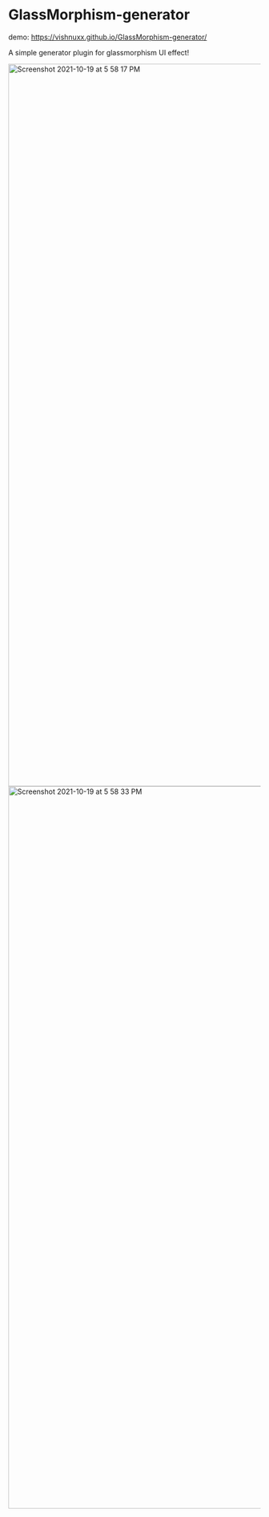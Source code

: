 # GlassMorphism-generator
demo: https://vishnuxx.github.io/GlassMorphism-generator/

A simple generator plugin for glassmorphism UI effect!

<img width="1440" alt="Screenshot 2021-10-19 at 5 58 17 PM" src="https://user-images.githubusercontent.com/74808440/137909825-86ae7868-867f-49fc-9e40-105253c6a69d.png">
<img width="1440" alt="Screenshot 2021-10-19 at 5 58 33 PM" src="https://user-images.githubusercontent.com/74808440/137909926-e18aa5a3-7f8a-4238-9507-e562c713edd7.png">
